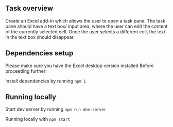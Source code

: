 ## Task overview

Create an Excel add-in which allows the user to open a task pane. The task pane 
should have a text box/ input area, where the user can edit the content of the currently selected cell. 
Once the user selects a different cell, the text in the text box should disappear.

## Dependencies setup
Please make sure you have the Excel desktop version installed Before proceeding further!

Install dependencies by running `npm i`


## Running locally
Start dev server by running `npm run dev-server`

Running locally with `npm start`